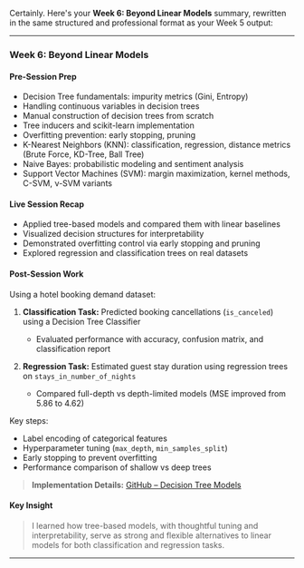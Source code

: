 Certainly. Here's your **Week 6: Beyond Linear Models** summary, rewritten in the same structured and professional format as your Week 5 output:

---

### Week 6: Beyond Linear Models

#### Pre-Session Prep

* Decision Tree fundamentals: impurity metrics (Gini, Entropy)
* Handling continuous variables in decision trees
* Manual construction of decision trees from scratch
* Tree inducers and scikit-learn implementation
* Overfitting prevention: early stopping, pruning
* K-Nearest Neighbors (KNN): classification, regression, distance metrics (Brute Force, KD-Tree, Ball Tree)
* Naive Bayes: probabilistic modeling and sentiment analysis
* Support Vector Machines (SVM): margin maximization, kernel methods, C-SVM, ν-SVM variants

#### Live Session Recap

* Applied tree-based models and compared them with linear baselines
* Visualized decision structures for interpretability
* Demonstrated overfitting control via early stopping and pruning
* Explored regression and classification trees on real datasets

#### Post-Session Work

Using a hotel booking demand dataset:

1. **Classification Task:** Predicted booking cancellations (`is_canceled`) using a Decision Tree Classifier

   * Evaluated performance with accuracy, confusion matrix, and classification report

2. **Regression Task:** Estimated guest stay duration using regression trees on `stays_in_number_of_nights`

   * Compared full-depth vs depth-limited models (MSE improved from 5.86 to 4.62)

Key steps:

* Label encoding of categorical features
* Hyperparameter tuning (`max_depth`, `min_samples_split`)
* Early stopping to prevent overfitting
* Performance comparison of shallow vs deep trees

> **Implementation Details:**
> [GitHub – Decision Tree Models](https://github.com/KushalRegmi61/Fusemachines-AI-Fellowship)

#### Key Insight

> I learned how tree-based models, with thoughtful tuning and interpretability, serve as strong and flexible alternatives to linear models for both classification and regression tasks.

---
